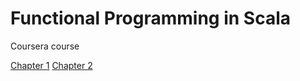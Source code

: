 # Functional Programming in Scala

Coursera course

[Chapter 1](http://1ambda.github.io/scala-chapter-1/)
[Chapter 2](http://1ambda.github.io/functional-programmin-in-scala-chapter-2/)


